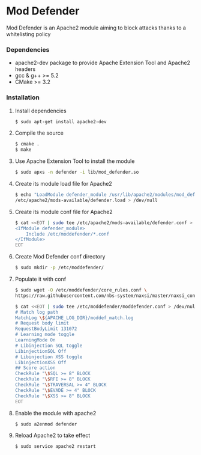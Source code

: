 # Mod Defender
Mod Defender is an Apache2 module aiming to block attacks thanks to a whitelisting policy

### Dependencies
* apache2-dev package to provide Apache Extension Tool and Apache2 headers
* gcc & g++ >= 5.2
* CMake >= 3.2

### Installation
1. Install dependencies
	```sh
	$ sudo apt-get install apache2-dev
	```

1. Compile the source
	```sh
	$ cmake .
	$ make 
	```

1. Use Apache Extension Tool to install the module
    ```sh
    $ sudo apxs -n defender -i lib/mod_defender.so
    ```

1. Create its module load file for Apache2
	```sh
    $ echo "LoadModule defender_module /usr/lib/apache2/modules/mod_defender.so" | sudo tee \
    /etc/apache2/mods-available/defender.load > /dev/null
	```

1. Create its module conf file for Apache2
	```sh
    $ cat <<EOT | sudo tee /etc/apache2/mods-available/defender.conf > /dev/null
    <IfModule defender_module>
        Include /etc/moddefender/*.conf
    </IfModule>
    EOT
    ```

1. Create Mod Defender conf directory
    ```sh
    $ sudo mkdir -p /etc/moddefender/
    ```

1. Populate it with conf
	```sh
	$ sudo wget -O /etc/moddefender/core_rules.conf \
	https://raw.githubusercontent.com/nbs-system/naxsi/master/naxsi_config/naxsi_core.rules
	```
    ```sh
    $ cat <<EOT | sudo tee /etc/moddefender/moddefender.conf > /dev/null
    # Match log path
    MatchLog \${APACHE_LOG_DIR}/moddef_match.log
    # Request body limit
    RequestBodyLimit 131072
    # Learning mode toggle
    LearningMode On
    # Libinjection SQL toggle
    LibinjectionSQL Off
    # Libinjection XSS toggle
    LibinjectionXSS Off
    ## Score action
    CheckRule "\$SQL >= 8" BLOCK
    CheckRule "\$RFI >= 8" BLOCK
    CheckRule "\$TRAVERSAL >= 4" BLOCK
    CheckRule "\$EVADE >= 4" BLOCK
    CheckRule "\$XSS >= 8" BLOCK
    EOT
    ```

1. Enable the module with apache2
	```sh
	$ sudo a2enmod defender  
	```

1. Reload Apache2 to take effect
	```sh
	$ sudo service apache2 restart
	```